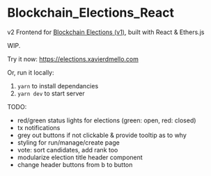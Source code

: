 # Blockchain_Elections_React
v2 Frontend for [Blockchain Elections (v1)](https://github.com/xavierdmello/Blockchain_Elections), built with React & Ethers.js

WIP.

Try it now: https://elections.xavierdmello.com

Or, run it locally:
1. `yarn` to install dependancies
2. `yarn dev` to start server

TODO:
- red/green status lights for elections (green: open, red: closed)
- tx notifications
- grey out buttons if not clickable & provide tooltip as to why
- styling for run/manage/create page
- vote: sort candidates, add rank too
- modularize election title header component
- change header buttons from b to button

